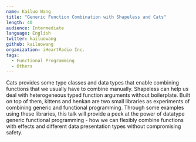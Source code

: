 ```yaml
---
name: Kailuo Wang
title: "Generic Function Combination with Shapeless and Cats"
length: 40
audience: Intermediate
language: English
twitter: kailuowang
github: kailuowang
organization: iHeartRadio Inc.
tags:
  - Functional Programming
  - Others
---
```

Cats provides some type classes and data types that enable combining functions that we usually have to combine manually. Shapeless can help us deal with heterogeneous typed function arguments without boilerplate. Built on top of them, kittens and henkan are two small libraries as experiments of combining generic and functional programming. Through some examples using these libraries, this talk will provide a peek at the power of datatype generic functional programming - how we can flexibly combine functions with effects and different data presentation types without compromising safety.
